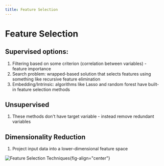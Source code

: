 ```yaml
---
title: Feature Selection
---
```


# Feature Selection
## Supervised options: 
1. Filtering based on some criterion (correlation between variables) - feature importance
2. Search problem: wrapped-based solution that selects features using something like recursive feature elimination
3. Embedding/Intrinsic: algorithms like Lasso and random forest have built-in feature selection methods

## Unsupervised
1. These methods don't have target variable - instead remove redundant variables

## Dimensionality Reduction
1. Project input data into a lower-dimensional feature space


![Feature Selection Techniques](https://machinelearningmastery.com/wp-content/uploads/2019/11/Overview-of-Feature-Selection-Techniques3.png){fig-align="center"}